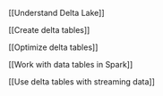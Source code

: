 [[Understand Delta Lake]]

[[Create delta tables]]

[[Optimize delta tables]]

[[Work with data tables in Spark]]

[[Use delta tables with streaming data]]


